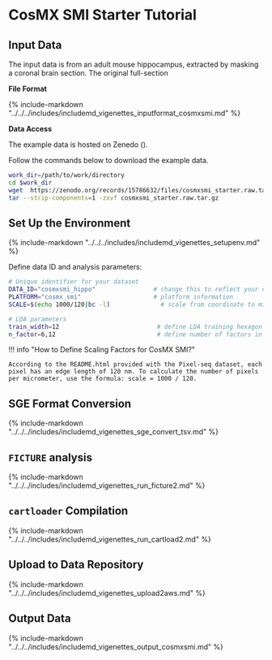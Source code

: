# CosMX SMI Starter Tutorial

## Input Data

The input data is from an adult mouse hippocampus, extracted by masking a coronal brain section. The original full-section 

**File Format**

{%
  include-markdown "../../../includes/includemd_vigenettes_inputformat_cosmxsmi.md"
%}

**Data Access**

The example data is hosted on Zenedo ().

Follow the commands below to download the example data.

```bash
work_dir=/path/to/work/directory
cd $work_dir
wget  https://zenodo.org/records/15786632/files/cosmxsmi_starter.raw.tar.gz
tar --strip-components=1 -zxvf cosmxsmi_starter.raw.tar.gz
```

## Set Up the Environment

{%
  include-markdown "../../../includes/includemd_vigenettes_setupenv.md"
%}

Define data ID and analysis parameters:

```bash
# Unique identifier for your dataset
DATA_ID="cosmxsmi_hippo"                # change this to reflect your dataset name
PLATFORM="cosmx_smi"                    # platform information
SCALE=$(echo 1000/120|bc -l)              # scale from coordinate to micrometer

# LDA parameters
train_width=12                           # define LDA training hexagon width (comma-separated if multiple widths are applied)
n_factor=6,12                            # define number of factors in LDA training (comma-separated if multiple n-factor are applied)

```

!!! info "How to Define Scaling Factors for CosMX SMI?"

    According to the README.html provided with the Pixel-seq dataset, each pixel has an edge length of 120 nm. To calculate the number of pixels per micrometer, use the formula: scale = 1000 / 120.

## SGE Format Conversion

{%
  include-markdown "../../../includes/includemd_vigenettes_sge_convert_tsv.md"
%}

## `FICTURE` analysis

{%
  include-markdown "../../../includes/includemd_vigenettes_run_ficture2.md"
%}

## `cartloader` Compilation

{%
  include-markdown "../../../includes/includemd_vigenettes_run_cartload2.md"
%}

## Upload to Data Repository
{%
  include-markdown "../../../includes/includemd_vigenettes_upload2aws.md"
%}

## Output Data

{%
  include-markdown "../../../includes/includemd_vigenettes_output_cosmxsmi.md"
%}
